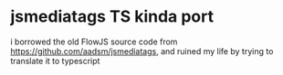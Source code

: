 # jsmediatags TS kinda port

i borrowed the old FlowJS source code from https://github.com/aadsm/jsmediatags,
and ruined my life by trying to translate it to typescript
